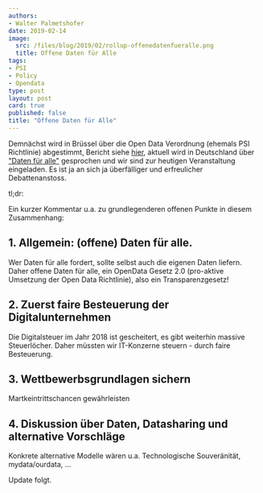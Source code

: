 ```yaml
---
authors: 
- Walter Palmetshofer
date: 2019-02-14
image:
  src: /files/blog/2019/02/rollup-offenedatenfueralle.png
  title: Offene Daten für Alle 
tags:
- PSI
- Policy
- Opendata
type: post
layout: post
card: true
published: false
title: "Offene Daten für Alle" 
---
```


Demnächst wird in Brüssel über die Open Data Verordnung (ehemals PSI Richtlinie) abgestimmt,
Bericht siehe [hier](xxx), aktuell wird in Deutschland über ["Daten für alle"](https://www.spd.de/aktuelles/daten-fuer-alle-gesetz/) gesprochen und wir sind zur heutigen Veranstaltung eingeladen. Es ist ja an sich ja überfälliger und erfreulicher Debattenanstoss. 

tl;dr:

Ein kurzer Kommentar u.a. zu grundlegenderen offenen Punkte in diesem Zusammenhang:

## 1. Allgemein: (offene) Daten für alle. 
Wer Daten für alle fordert, sollte selbst auch die eigenen Daten liefern. Daher offene Daten für alle, ein OpenData Gesetz 2.0 (pro-aktive Umsetzung der Open Data Richtlinie), also ein Transparenzgesetz!

## 2. Zuerst faire Besteuerung der Digitalunternehmen 
Die Digitalsteuer im Jahr 2018 ist gescheitert, es gibt weiterhin massive Steuerlöcher. Daher müssten wir IT-Konzerne steuern - durch faire Besteuerung.

## 3. Wettbewerbsgrundlagen sichern 
Martkeintrittschancen gewährleisten 

## 4. Diskussion über Daten, Datasharing und alternative Vorschläge
Konkrete alternative Modelle wären u.a. Technologische Souveränität, mydata/ourdata, ...

Update folgt.
